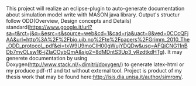 This project will realize an eclipse-plugin to auto-generate documentation about simulation model write with MASON java library. Output's structur follow ODD(Overview, Design concepts and Details) standard(https://www.google.it/url?sa=t&rct=j&q=&esrc=s&source=web&cd=1&cad=rja&uact=8&ved=0CCcQFjAA&url=http%3A%2F%2Fbio.uib.no%2Fte%2Fpapers%2FGrimm_2010_The_ODD_protocol_.pdf&ei=txW9U9moCIH00gWujYDQDw&usg=AFQjCNG11nBDb7mvOLsw16-jZIaCOybQmA&sig2=8dMDntS3Up3_yRzdtkdHTg).
It may generete documentation by using Doxygen(http://www.stack.nl/~dimitri/doxygen/) to generate latex-html or my produce pdf-rtf and txt without external tool.
Project is product of my thesis work that may be found here:http://isis.dia.unisa.it/author/simrom/.